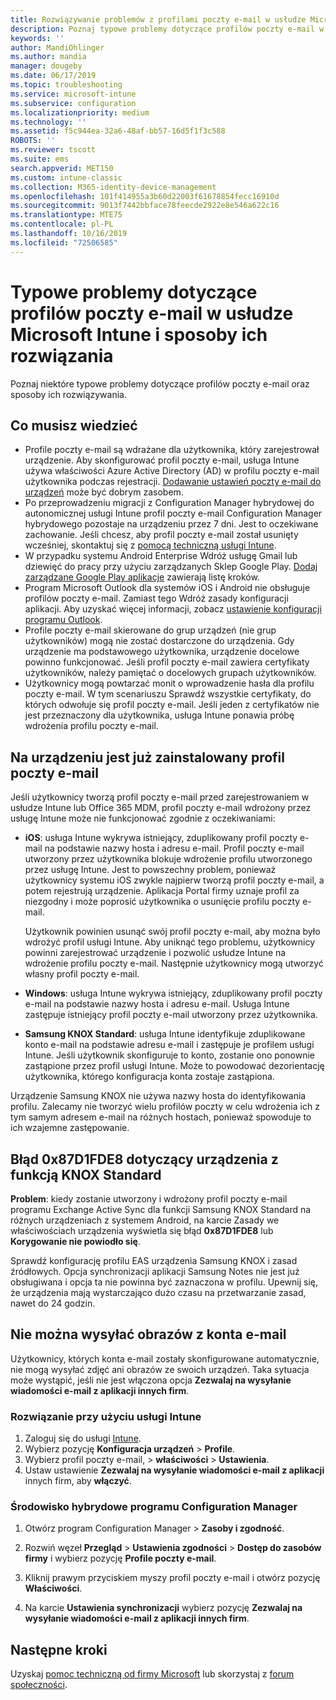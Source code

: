 ```yaml
---
title: Rozwiązywanie problemów z profilami poczty e-mail w usłudze Microsoft Intune — Azure | Microsoft Docs
description: Poznaj typowe problemy dotyczące profilów poczty e-mail w usłudze Microsoft Intune oraz ich rozwiązania. Znajdziesz tu m.in. informacje o zduplikowanych profilach oraz błędach występujących na urządzeniach z systemem Android i funkcją Samsung KNOX Standard.
keywords: ''
author: MandiOhlinger
ms.author: mandia
manager: dougeby
ms.date: 06/17/2019
ms.topic: troubleshooting
ms.service: microsoft-intune
ms.subservice: configuration
ms.localizationpriority: medium
ms.technology: ''
ms.assetid: f5c944ea-32a6-48af-bb57-16d5f1f3c588
ROBOTS: ''
ms.reviewer: tscott
ms.suite: ems
search.appverid: MET150
ms.custom: intune-classic
ms.collection: M365-identity-device-management
ms.openlocfilehash: 101f414955a3b60d22003f61678854fecc16910d
ms.sourcegitcommit: 9013f7442bbface78feecde2922e8e546a622c16
ms.translationtype: MTE75
ms.contentlocale: pl-PL
ms.lasthandoff: 10/16/2019
ms.locfileid: "72506585"
---
```

# <a name="common-issues-and-resolutions-with-email-profiles-in-microsoft-intune"></a>Typowe problemy dotyczące profilów poczty e-mail w usłudze Microsoft Intune i sposoby ich rozwiązania

Poznaj niektóre typowe problemy dotyczące profilów poczty e-mail oraz sposoby ich rozwiązywania.

## <a name="what-you-need-to-know"></a>Co musisz wiedzieć

- Profile poczty e-mail są wdrażane dla użytkownika, który zarejestrował urządzenie. Aby skonfigurować profil poczty e-mail, usługa Intune używa właściwości Azure Active Directory (AD) w profilu poczty e-mail użytkownika podczas rejestracji. [Dodawanie ustawień poczty e-mail do urządzeń](email-settings-configure.md) może być dobrym zasobem.
- Po przeprowadzeniu migracji z Configuration Manager hybrydowej do autonomicznej usługi Intune profil poczty e-mail Configuration Manager hybrydowego pozostaje na urządzeniu przez 7 dni. Jest to oczekiwane zachowanie. Jeśli chcesz, aby profil poczty e-mail został usunięty wcześniej, skontaktuj się z [pomocą techniczną usługi Intune](../fundamentals/get-support.md).
- W przypadku systemu Android Enterprise Wdróż usługę Gmail lub dziewięć do pracy przy użyciu zarządzanych Sklep Google Play. [Dodaj zarządzane Google Play aplikacje](../apps/apps-add-android-for-work.md) zawierają listę kroków.
- Program Microsoft Outlook dla systemów iOS i Android nie obsługuje profilów poczty e-mail. Zamiast tego Wdróż zasady konfiguracji aplikacji. Aby uzyskać więcej informacji, zobacz [ustawienie konfiguracji programu Outlook](../apps/app-configuration-policies-outlook.md).
- Profile poczty e-mail skierowane do grup urządzeń (nie grup użytkowników) mogą nie zostać dostarczone do urządzenia. Gdy urządzenie ma podstawowego użytkownika, urządzenie docelowe powinno funkcjonować. Jeśli profil poczty e-mail zawiera certyfikaty użytkowników, należy pamiętać o docelowych grupach użytkowników.
- Użytkownicy mogą powtarzać monit o wprowadzenie hasła dla profilu poczty e-mail. W tym scenariuszu Sprawdź wszystkie certyfikaty, do których odwołuje się profil poczty e-mail. Jeśli jeden z certyfikatów nie jest przeznaczony dla użytkownika, usługa Intune ponawia próbę wdrożenia profilu poczty e-mail.

## <a name="device-already-has-an-email-profile-installed"></a>Na urządzeniu jest już zainstalowany profil poczty e-mail

Jeśli użytkownicy tworzą profil poczty e-mail przed zarejestrowaniem w usłudze Intune lub Office 365 MDM, profil poczty e-mail wdrożony przez usługę Intune może nie funkcjonować zgodnie z oczekiwaniami:

- **iOS**: usługa Intune wykrywa istniejący, zduplikowany profil poczty e-mail na podstawie nazwy hosta i adresu e-mail. Profil poczty e-mail utworzony przez użytkownika blokuje wdrożenie profilu utworzonego przez usługę Intune. Jest to powszechny problem, ponieważ użytkownicy systemu iOS zwykle najpierw tworzą profil poczty e-mail, a potem rejestrują urządzenie. Aplikacja Portal firmy uznaje profil za niezgodny i może poprosić użytkownika o usunięcie profilu poczty e-mail.

  Użytkownik powinien usunąć swój profil poczty e-mail, aby można było wdrożyć profil usługi Intune. Aby uniknąć tego problemu, użytkownicy powinni zarejestrować urządzenie i pozwolić usłudze Intune na wdrożenie profilu poczty e-mail. Następnie użytkownicy mogą utworzyć własny profil poczty e-mail.

- **Windows**: usługa Intune wykrywa istniejący, zduplikowany profil poczty e-mail na podstawie nazwy hosta i adresu e-mail. Usługa Intune zastępuje istniejący profil poczty e-mail utworzony przez użytkownika.

- **Samsung KNOX Standard**: usługa Intune identyfikuje zduplikowane konto e-mail na podstawie adresu e-mail i zastępuje je profilem usługi Intune. Jeśli użytkownik skonfiguruje to konto, zostanie ono ponownie zastąpione przez profil usługi Intune. Może to powodować dezorientację użytkownika, którego konfiguracja konta zostaje zastąpiona.

Urządzenie Samsung KNOX nie używa nazwy hosta do identyfikowania profilu. Zalecamy nie tworzyć wielu profilów poczty w celu wdrożenia ich z tym samym adresem e-mail na różnych hostach, ponieważ spowoduje to ich wzajemne zastępowanie.

## <a name="error-0x87d1fde8-for-knox-standard-device"></a>Błąd 0x87D1FDE8 dotyczący urządzenia z funkcją KNOX Standard

**Problem**: kiedy zostanie utworzony i wdrożony profil poczty e-mail programu Exchange Active Sync dla funkcji Samsung KNOX Standard na różnych urządzeniach z systemem Android, na karcie Zasady we właściwościach urządzenia wyświetla się błąd **0x87D1FDE8** lub **Korygowanie nie powiodło się**.

Sprawdź konfigurację profilu EAS urządzenia Samsung KNOX i zasad źródłowych. Opcja synchronizacji aplikacji Samsung Notes nie jest już obsługiwana i opcja ta nie powinna być zaznaczona w profilu. Upewnij się, że urządzenia mają wystarczająco dużo czasu na przetwarzanie zasad, nawet do 24 godzin.

## <a name="unable-to-send-images-from--email-account"></a>Nie można wysyłać obrazów z konta e-mail

Użytkownicy, których konta e-mail zostały skonfigurowane automatycznie, nie mogą wysyłać zdjęć ani obrazów ze swoich urządzeń. Taka sytuacja może wystąpić, jeśli nie jest włączona opcja **Zezwalaj na wysyłanie wiadomości e-mail z aplikacji innych firm**.

### <a name="intune-solution"></a>Rozwiązanie przy użyciu usługi Intune

1. Zaloguj się do usługi [Intune](https://go.microsoft.com/fwlink/?linkid=2090973).
2. Wybierz pozycję **Konfiguracja urządzeń** > **Profile**.
3. Wybierz profil poczty e-mail, > **właściwości**  > **Ustawienia**.
4. Ustaw ustawienie **Zezwalaj na wysyłanie wiadomości e-mail z aplikacji** innych firm, aby **włączyć**.

### <a name="configuration-manager-hybrid"></a>Środowisko hybrydowe programu Configuration Manager

1. Otwórz program Configuration Manager > **Zasoby i zgodność**.

2. Rozwiń węzeł **Przegląd** > **Ustawienia zgodności** > **Dostęp do zasobów firmy** i wybierz pozycję **Profile poczty e-mail**.

3. Kliknij prawym przyciskiem myszy profil poczty e-mail i otwórz pozycję **Właściwości**.

4. Na karcie **Ustawienia synchronizacji** wybierz pozycję **Zezwalaj na wysyłanie wiadomości e-mail z aplikacji innych firm**.

## <a name="next-steps"></a>Następne kroki

Uzyskaj [pomoc techniczną od firmy Microsoft](../fundamentals/get-support.md) lub skorzystaj z [forum społeczności](https://social.technet.microsoft.com/Forums/en-US/home?category=microsoftintune).
